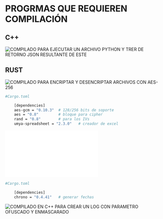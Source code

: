 # PROGRMAS QUE REQUIEREN COMPILACIÓN

## C++

![COMPILADO PARA EJECUTAR UN ARCHIVO PYTHON Y TRER DE RETORNO JSON RESULTANTE DE ESTE](ejecucuinrercoleccioncpptopython/)

## RUST

![COMPILADO PARA ENCRIPTAR Y DESENCRIPTAR ARCHIVOS CON AES-256](encriptadorarchivosenrust/creadorclaves)

```bash
#Cargo.toml

    [dependencies]
    aes-gcm = "0.10.3"  # 128/256 bits de soporte
    aes = "0.8"         # bloque para cipher
    rand = "0.8"        # para los IVs
    umya-spreadsheet = "2.3.0"   # creador de excel

```

![COMPILADO PARA LISTAR CARACTERISTICAS DE SERVIDOR](scanerdeservidor/README.md)

```bash
#Cargo.toml

    [dependencies]
    chrono = "0.4.41"   # generar fechas 

```
![COMPILADO EN C++ PARA CREAR UN LOG CON PARAMETRO OFUSCADO Y ENMASCARADO](ofuscadorYenmascarador\logofuscado)




